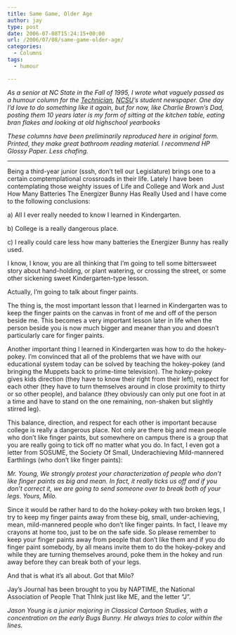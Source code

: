 ```yaml
---
title: Same Game, Older Age
author: jay
type: post
date: 2006-07-08T15:24:15+00:00
url: /2006/07/08/same-game-older-age/
categories:
  - Columns
tags:
  - humour

---
```

_As a senior at NC State in the Fall of 1995, I wrote what vaguely passed as a humour column for the [Technician][1], [NCSU][2]’s student newspaper. One day I’d love to do something like it again, but for now, like Charlie Brown’s Dad, posting them 10 years later is my form of sitting at the kitchen table, eating bran flakes and looking at old highschool yearbooks_

_These columns have been preliminarily reproduced here in original form. Printed, they make great bathroom reading material. I recommend HP Glossy Paper. Less chafing._

* * *

Being a third-year junior (sssh, don’t tell our Legislature) brings one to a certain comptemplational crossroads in their life. Lately I have been contemplating those weighty issues of Life and College and Work and Just How Many Batteries The Energizer Bunny Has Really Used and I have come to the following conclusions:

a) All I ever really needed to know I learned in Kindergarten.

b) College is a really dangerous place.

c) I really could care less how many batteries the Energizer Bunny has really used.

I know, I know, you are all thinking that I’m going to tell some bittersweet story about hand-holding, or plant watering, or crossing the street, or some other sickening sweet Kindergarten-type lesson.

Actually, I’m going to talk about finger paints.

The thing is, the most important lesson that I learned in Kindergarten was to keep the finger paints on the canvas in front of me and off of the person beside me. This becomes a very important lesson later in life when the person beside you is now much bigger and meaner than you and doesn’t particularly care for finger paints.

Another important thing I learned in Kindergarten was how to do the hokey-pokey. I’m convinced that all of the problems that we have with our educational system today can be solved by teaching the hokey-pokey (and bringing the Muppets back to prime-time television). The hokey-pokey gives kids direction (they have to know their right from their left), respect for each other (they have to turn themselves around in close proximity to thirty or so other people), and balance (they obviously can only put one foot in at a time and have to stand on the one remaining, non-shaken but slightly stirred leg).

This balance, direction, and respect for each other is important because college is really a dangerous place. Not only are there big and mean people who don’t like finger paints, but somewhere on campus there is a group that you are really going to tick off no matter what you do. In fact, I even got a letter from SOSUME, the Society Of Small, Underachieving Mild-mannered Earthlings (who don’t like finger paints):

_Mr. Young, We strongly protest your characterization of people who don’t like finger paints as big and mean. In fact, it really ticks us off and if you don’t correct it, we are going to send someone over to break both of your legs. Yours, Milo._

Since it would be rather hard to do the hokey-pokey with two broken legs, I try to keep my finger paints away from these big, small, under-achieving, mean, mild-mannered people who don’t like finger paints. In fact, I leave my crayons at home too, just to be on the safe side. So please remember to keep your finger paints away from people that don’t like them and if you do finger paint somebody, by all means invite them to do the hokey-pokey and while they are turning themselves around, poke them in the hokey and run away before they can break both of your legs.

And that is what it’s all about. Got that Milo?

Jay’s Journal has been brought to you by NAPTIME, the National Association of People That ThInk just like ME, and the letter “J”.

_Jason Young is a junior majoring in Classical Cartoon Studies, with a concentration on the early Bugs Bunny. He always tries to color within the lines._

 [1]: http://www.technicianonline.com/
 [2]: http://www.ncsu.edu